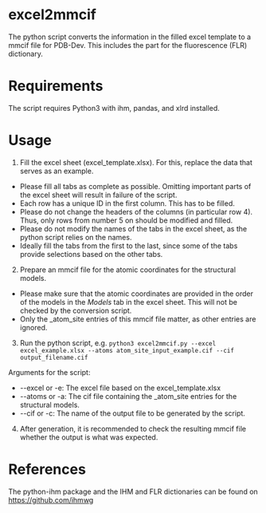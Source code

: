 # excel2mmcif
The python script converts the information in the filled excel template to a mmcif file for PDB-Dev. 
This includes the part for the fluorescence (FLR) dictionary.

# Requirements
The script requires Python3 with ihm, pandas, and xlrd installed.

# Usage

1. Fill the excel sheet (excel_template.xlsx). For this, replace the data that serves as an example.
* Please fill all tabs as complete as possible. Omitting important parts of the excel sheet will result in failure of the script.
* Each row has a unique ID in the first column. This has to be filled.
* Please do not change the headers of the columns (in particular row 4). Thus, only rows from number 5 on should be modified and filled.
* Please do not modify the names of the tabs in the excel sheet, as the python script relies on the names.
* Ideally fill the tabs from the first to the last, since some of the tabs provide selections based on the other tabs.

2. Prepare an mmcif file for the atomic coordinates for the structural models.
* Please make sure that the atomic coordinates are provided in the order of the models in the *Models* tab in the excel sheet. This will not be checked by the conversion script.
* Only the _atom_site entries of this mmcif file matter, as other entries are ignored.

3. Run the python script, e.g. 
`python3 excel2mmcif.py --excel excel_example.xlsx --atoms atom_site_input_example.cif --cif output_filename.cif`

Arguments for the script:
* --excel or -e: The excel file based on the excel_template.xlsx
* --atoms or -a: The cif file containing the _atom_site entries for the structural models.
* --cif or -c: The name of the output file to be generated by the script.

4. After generation, it is recommended to check the resulting mmcif file whether the output is what was expected.

# References
The python-ihm package and the IHM and FLR dictionaries can be found on https://github.com/ihmwg

